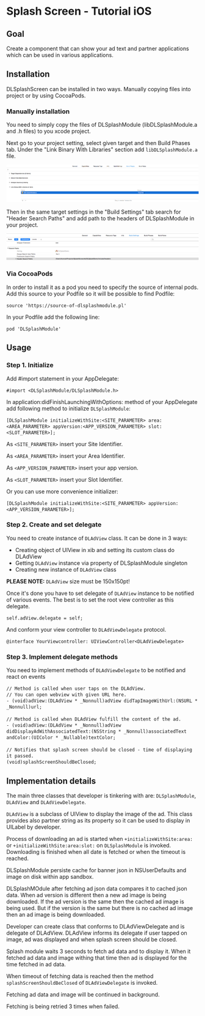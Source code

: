 # Splash Screen - Tutorial iOS

## Goal
Create a component that can show your ad text and partner applications which can be used in various applications.

## Installation
DLSplashScreen can be installed in two ways. Manually copying files into project or by using CocoaPods.

### Manually installation
You need to simply copy the files of DLSplashModule (libDLSplashModule.a and .h files) to you xcode project.

Next go to your project setting, select given target and then Build Phases tab. Under the "Link Binary With Libraries" section add `libDLSplashModule.a` file.

![Linking library into project](tutorial_resources/splash_screen_ios_linking_library.png)

Then in the same target settings in the "Build Settings" tab search for "Header Search Paths" and add path to the headers of DLSplashModule in your project.

![Setting header search paths](tutorial_resources/splash_screen_ios_header_search_paths.png)

### Via CocoaPods
In order to install it as a pod you need to specify the source of internal pods. Add this source to your Podfile so it will be possible to find Podfile:

```
source 'https://source-of-dlsplashmodule.pl'
```

In your Podfile add the following line:
```
pod 'DLSplashModule'
```

## Usage
### Step 1. Initialize
Add #import statement in your AppDelegate:
```
#import <DLSplashModule/DLSplashModule.h>
```

In application:didFinishLaunchingWithOptions: method of your AppDelegate add following method to initialize `DLSplashModule`:
```
[DLSplashModule initializeWithSite:<SITE_PARAMETER> area:<AREA_PARAMETER> appVersion:<APP_VERSION_PARAMETER> slot:<SLOT_PARAMETER>];
```
As `<SITE_PARAMETER>` insert your Site Identifier.

As `<AREA_PARAMETER>` insert your Area Identifier.

As `<APP_VERSION_PARAMETER>` insert your app version.

As `<SLOT_PARAMETER>` insert your Slot Identifier.

Or you can use more convenience initializer:
```
[DLSplashModule initializeWithSite:<SITE_PARAMETER> appVersion:<APP_VERSION_PARAMETER>];
```

### Step 2. Create and set delegate
You need to create instance of `DLAdView` class. It can be done in 3 ways:
- Creating object of UIView in xib and setting its custom class do DLAdView
- Getting `DLAdView` instance via property of DLSplashModule singleton
- Creating new instance of `DLAdView` class

**PLEASE NOTE:** `DLAdView` size must be 150x150pt!

Once it's done you have to set delegate of `DLAdView` instance to be notified of various events. The best is to set the root view controller as this delegate.

```
self.adView.delegate = self;
```

And conform your view controller to `DLAdViewDelegate` protocol.

```
@interface YourViewcontroller: UIViewController<DLAdViewDelegate>
```

### Step 3. Implement delegate methods
You need to implement methods of `DLAdViewDelegate` to be notified and react on events

```
// Method is called when user taps on the DLAdView.
// You can open webview with given URL here.
- (void)adView:(DLAdView * _Nonnull)adView didTapImageWithUrl:(NSURL * _Nonnull)url;

// Method is called when DLAdView fulfill the content of the ad.
- (void)adView:(DLAdView * _Nonnull)adView didDisplayAdWithAssociatedText:(NSString * _Nonnull)associatedText andColor:(UIColor * _Nullable)textColor;

// Notifies that splash screen should be closed - time of displaying it passed.
(void)splashScreenShouldBeClosed;
```

## Implementation details

The main three classes that developer is tinkering with are: `DLSplashModule`, `DLAdView` and `DLAdViewDelegate`.


`DLAdView` is a subclass of UIView to display the image of the ad. This class provides also partner string as its property so it can be used to display in UILabel by developer.


Process of downloading an ad is started when `+initializeWithSite:area:` or `+initializeWithSite:area:slot:` on `DLSplashModule` is invoked. Downloading is finished when all date is fetched or when the timeout is reached.


DLSplashModule persiste cache for banner json in NSUserDefaults and image on disk within app sandbox.


DLSplashMOdule after fetching ad json data compares it to cached json data. When ad version is different then a new ad image is being downloaded.
If the ad version is the same then the cached ad image is being used. But if the version is the same but there is no cached ad image then an ad image is being downloaded.


Developer can create class that conforms to DLAdViewDelegate and is delegate of DLAdView. DLAdView informs its delegate if user tapped on image, ad was displayed and when splash screen should be closed.

Splash module waits 3 seconds to fetch ad data and to display it.
When it fetched ad data and image withing that time then ad is displayed for the time fetched in ad data.

When timeout of fetching data is reached then the method `splashScreenShouldBeClosed` of `DLAdViewDelegate` is invoked.

Fetching ad data and image will be continued in background.

Fetching is being retried 3 times when failed.
